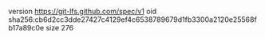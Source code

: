 version https://git-lfs.github.com/spec/v1
oid sha256:cb6d2cc3dde27427c4129ef4c6538789679d1fb3300a2120e25568fb17a89c0e
size 276
